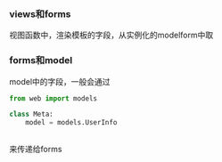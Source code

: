 ### views和forms

视图函数中，渲染模板的字段，从实例化的modelform中取

### forms和model

model中的字段，一般会通过

```python
from web import models

class Meta:
    model = models.UserInfo
    
```

来传递给forms